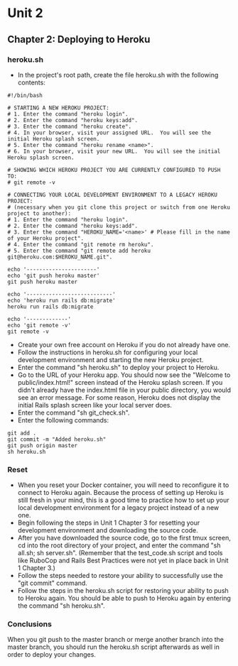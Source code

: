 # Unit 2
## Chapter 2: Deploying to Heroku

### heroku.sh
* In the project's root path, create the file heroku.sh with the following contents:
```
#!/bin/bash

# STARTING A NEW HEROKU PROJECT:
# 1. Enter the command "heroku login".
# 2. Enter the command "heroku keys:add".
# 3. Enter the command "heroku create".
# 4. In your browser, visit your assigned URL.  You will see the initial Heroku splash screen.
# 5. Enter the command "heroku rename <name>".
# 6. In your browser, visit your new URL.  You will see the initial Heroku splash screen.

# SHOWING WHICH HEROKU PROJECT YOU ARE CURRENTLY CONFIGURED TO PUSH TO:
# git remote -v

# CONNECTING YOUR LOCAL DEVELOPMENT ENVIRONMENT TO A LEGACY HEROKU PROJECT:
# (necessary when you git clone this project or switch from one Heroku project to another):
# 1. Enter the command "heroku login".
# 2. Enter the command "heroku keys:add".
# 3. Enter the command "HEROKU_NAME='<name>' # Please fill in the name of your Heroku project".
# 4. Enter the command "git remote rm heroku".
# 5. Enter the command "git remote add heroku git@heroku.com:$HEROKU_NAME.git".

echo '----------------------'
echo 'git push heroku master'
git push heroku master

echo '---------------------------'
echo 'heroku run rails db:migrate'
heroku run rails db:migrate

echo '-------------'
echo 'git remote -v'
git remote -v
```
* Create your own free account on Heroku if you do not already have one.
* Follow the instructions in heroku.sh for configuring your local development environment and starting the new Heroku project.
* Enter the command "sh heroku.sh" to deploy your project to Heroku.
* Go to the URL of your Heroku app.  You should now see the "Welcome to public/index.html!" screen instead of the Heroku splash screen.  If you didn't already have the index.html file in your public directory, you would see an error message.  For some reason, Heroku does not display the initial Rails splash screen like your local server does.
* Enter the command "sh git_check.sh".
* Enter the following commands:
```
git add .
git commit -m "Added heroku.sh"
git push origin master
sh heroku.sh
```
### Reset
* When you reset your Docker container, you will need to reconfigure it to connect to Heroku again.  Because the process of setting up Heroku is still fresh in your mind, this is a good time to practice how to set up your local development environment for a legacy project instead of a new one.
* Begin following the steps in Unit 1 Chapter 3 for resetting your development environment and downloading the source code.
* After you have downloaded the source code, go to the first tmux screen, cd into the root directory of your project, and enter the command "sh all.sh; sh server.sh". (Remember that the test_code.sh script and tools like RuboCop and Rails Best Practices were not yet in place back in Unit 1 Chapter 3.)
* Follow the steps needed to restore your ability to successfully use the "git commit" command.
* Follow the steps in the heroku.sh script for restoring your ability to push to Heroku again. You should be able to push to Heroku again by entering the command "sh heroku.sh".

### Conclusions

When you git push to the master branch or merge another branch into the master branch, you should run the heroku.sh script afterwards as well in order to deploy your changes.
